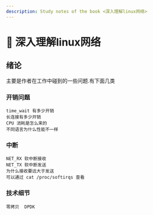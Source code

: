 ```yaml
---
description: Study notes of the book <深入理解linux网络>
---
```


# 🧉 深入理解linux网络

## 绪论

主要是作者在工作中碰到的一些问题.有下面几类

### 开销问题

```
time_wait 有多少开销
长连接有多少开销
CPU 消耗是怎么来的
不同语言为什么性能不一样
```

### 中断

```
NET_RX 软中断接收
NET_TX 软中断发送
为什么接收要远大于发送
可以通过 cat /proc/softirqs 查看
```

### 技术细节

```
零拷贝  DPDK
```
